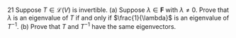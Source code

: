 21 Suppose $T \in \mathcal{L}(V)$ is invertible.
(a) Suppose $\lambda \in \mathbf{F}$ with $\lambda \neq 0$. Prove that $\lambda$ is an eigenvalue of $T$ if and only if $\frac{1}{\lambda}$ is an eigenvalue of $T^{-1}$.
(b) Prove that $T$ and $T^{-1}$ have the same eigenvectors.

